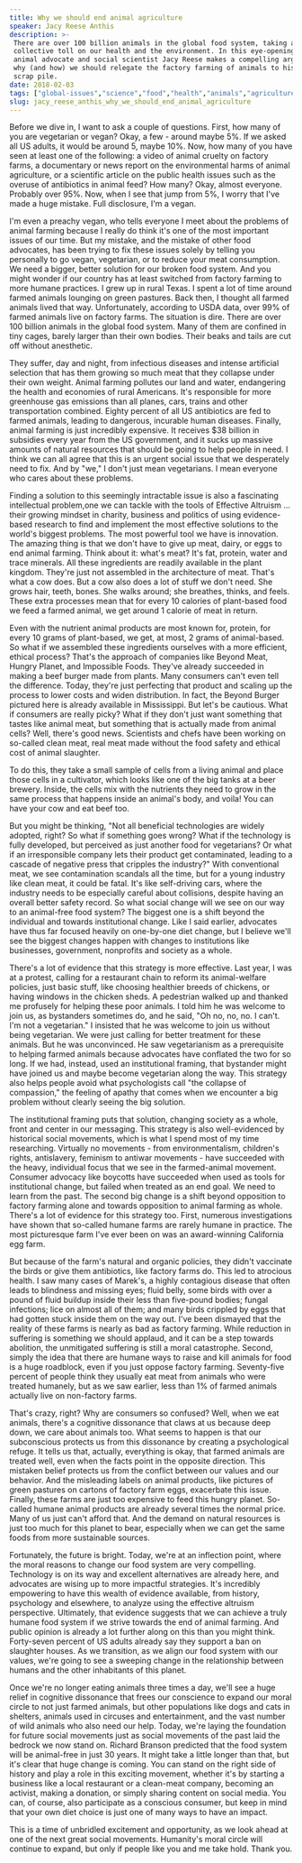 ```yaml
---
title: Why we should end animal agriculture
speaker: Jacy Reese Anthis
description: >-
 There are over 100 billion animals in the global food system, taking an enormous
 collective toll on our health and the environment. In this eye-opening talk,
 animal advocate and social scientist Jacy Reese makes a compelling argument as to
 why (and how) we should relegate the factory farming of animals to history's
 scrap pile.
date: 2018-02-03
tags: ["global-issues","science","food","health","animals","agriculture"]
slug: jacy_reese_anthis_why_we_should_end_animal_agriculture
---
```


Before we dive in, I want to ask a couple of questions. First, how many of you are
vegetarian or vegan? Okay, a few - around maybe 5%. If we asked all US adults, it would be
around 5, maybe 10%. Now, how many of you have seen at least one of the following: a video
of animal cruelty on factory farms, a documentary or news report on the environmental
harms of animal agriculture, or a scientific article on the public health issues such as
the overuse of antibiotics in animal feed? How many? Okay, almost everyone. Probably over
95%. Now, when I see that jump from 5%, I worry that I've made a huge mistake. Full
disclosure, I'm a vegan. 

I'm even a preachy vegan, who tells everyone I meet about the problems of animal farming
because I really do think it's one of the most important issues of our time. But my
mistake, and the mistake of other food advocates, has been trying to fix these issues
solely by telling you personally to go vegan, vegetarian, or to reduce your meat
consumption. We need a bigger, better solution for our broken food system. And you might
wonder if our country has at least switched from factory farming to more humane practices.
I grew up in rural Texas. I spent a lot of time around farmed animals lounging on green
pastures. Back then, I thought all farmed animals lived that way. Unfortunately, according
to USDA data, over 99% of farmed animals live on factory farms. The situation is dire.
There are over 100 billion animals in the global food system. Many of them are confined in
tiny cages, barely larger than their own bodies. Their beaks and tails are cut off without
anesthetic.

They suffer, day and night, from infectious diseases and intense artificial selection that
has them growing so much meat that they collapse under their own weight. Animal farming
pollutes our land and water, endangering the health and economies of rural Americans. It's
responsible for more greenhouse gas emissions than all planes, cars, trains and other
transportation combined. Eighty percent of all US antibiotics are fed to farmed animals,
leading to dangerous, incurable human diseases. Finally, animal farming is just incredibly
expensive. It receives $38 billion in subsidies every year from the US government, and it
sucks up massive amounts of natural resources that should be going to help people in need.
I think we can all agree that this is an urgent social issue that we desperately need to
fix. And by "we," I don't just mean vegetarians. I mean everyone who cares about these
problems.

Finding a solution to this seemingly intractable issue is also a fascinating intellectual
problem,one we can tackle with the tools of Effective Altruism ... their growing mindset
in charity, business and politics of using evidence-based research to find and implement
the most effective solutions to the world's biggest problems. The most powerful tool we
have is innovation. The amazing thing is that we don't have to give up meat, dairy, or
eggs to end animal farming. Think about it: what's meat? It's fat, protein, water and
trace minerals. All these ingredients are readily available in the plant kingdom. They're
just not assembled in the architecture of meat. That's what a cow does. But a cow also
does a lot of stuff we don't need. She grows hair, teeth, bones. She walks around; she
breathes, thinks, and feels. These extra processes mean that for every 10 calories of
plant-based food we feed a farmed animal, we get around 1 calorie of meat in
return.

Even with the nutrient animal products are most known for, protein, for every 10 grams of
plant-based, we get, at most, 2 grams of animal-based. So what if we assembled these
ingredients ourselves with a more efficient, ethical process? That's the approach of
companies like Beyond Meat, Hungry Planet, and Impossible Foods. They've already succeeded
in making a beef burger made from plants. Many consumers can't even tell the difference.
Today, they're just perfecting that product and scaling up the process to lower costs and
widen distribution. In fact, the Beyond Burger pictured here is already available in
Mississippi. But let's be cautious. What if consumers are really picky? What if they don't
just want something that tastes like animal meat, but something that is actually made from
animal cells? Well, there's good news. Scientists and chefs have been working on so-called
clean meat, real meat made without the food safety and ethical cost of animal
slaughter.

To do this, they take a small sample of cells from a living animal and place those cells
in a cultivator, which looks like one of the big tanks at a beer brewery. Inside, the
cells mix with the nutrients they need to grow in the same process that happens inside an
animal's body, and voila! You can have your cow and eat beef too. 

But you might be thinking, "Not all beneficial technologies are widely adopted, right? So
what if something goes wrong? What if the technology is fully developed, but perceived as
just another food for vegetarians? Or what if an irresponsible company lets their product
get contaminated, leading to a cascade of negative press that cripples the industry?" With
conventional meat, we see contamination scandals all the time, but for a young industry
like clean meat, it could be fatal. It's like self-driving cars, where the industry needs
to be especially careful about collisions, despite having an overall better safety record.
So what social change will we see on our way to an animal-free food system? The biggest
one is a shift beyond the individual and towards institutional change. Like I said
earlier, advocates have thus far focused heavily on one-by-one diet change, but I believe
we'll see the biggest changes happen with changes to institutions like businesses,
government, nonprofits and society as a whole.

There's a lot of evidence that this strategy is more effective. Last year, I was at a
protest, calling for a restaurant chain to reform its animal-welfare policies, just basic
stuff, like choosing healthier breeds of chickens, or having windows in the chicken sheds.
A pedestrian walked up and thanked me profusely for helping these poor animals. I told him
he was welcome to join us, as bystanders sometimes do, and he said, "Oh no, no, no. I
can't. I'm not a vegetarian." I insisted that he was welcome to join us without being
vegetarian. We were just calling for better treatment for these animals. But he was
unconvinced. He saw vegetarianism as a prerequisite to helping farmed animals because
advocates have conflated the two for so long. If we had, instead, used an institutional
framing, that bystander might have joined us and maybe become vegetarian along the way.
This strategy also helps people avoid what psychologists call "the collapse of
compassion," the feeling of apathy that comes when we encounter a big problem without
clearly seeing the big solution.

The institutional framing puts that solution, changing society as a whole, front and
center in our messaging. This strategy is also well-evidenced by historical social
movements, which is what I spend most of my time researching. Virtually no movements -
from environmentalism, children's rights, antislavery, feminism to antiwar movements -
have succeeded with the heavy, individual focus that we see in the farmed-animal movement.
Consumer advocacy like boycotts have succeeded when used as tools for institutional
change, but failed when treated as an end goal. We need to learn from the past. The second
big change is a shift beyond opposition to factory farming alone and towards opposition to
animal farming as whole. There's a lot of evidence for this strategy too. First, numerous
investigations have shown that so-called humane farms are rarely humane in practice. The
most picturesque farm I've ever been on was an award-winning California egg
farm.

But because of the farm's natural and organic policies, they didn't vaccinate the birds or
give them antibiotics, like factory farms do. This led to atrocious health. I saw many
cases of Marek's, a highly contagious disease that often leads to blindness and missing
eyes; fluid belly, some birds with over a pound of fluid buildup inside their less than
five-pound bodies; fungal infections; lice on almost all of them; and many birds crippled
by eggs that had gotten stuck inside them on the way out. I've been dismayed that the
reality of these farms is nearly as bad as factory farming. While reduction in suffering
is something we should applaud, and it can be a step towards abolition, the unmitigated
suffering is still a moral catastrophe. Second, simply the idea that there are humane ways
to raise and kill animals for food is a huge roadblock, even if you just oppose factory
farming. Seventy-five percent of people think they usually eat meat from animals who were
treated humanely, but as we saw earlier, less than 1% of farmed animals actually live on
non-factory farms.

That's crazy, right? Why are consumers so confused? Well, when we eat animals, there's a
cognitive dissonance that claws at us because deep down, we care about animals too. What
seems to happen is that our subconscious protects us from this dissonance by creating a
psychological refuge. It tells us that, actually, everything is okay, that farmed animals
are treated well, even when the facts point in the opposite direction. This mistaken
belief protects us from the conflict between our values and our behavior. And the
misleading labels on animal products, like pictures of green pastures on cartons of
factory farm eggs, exacerbate this issue. Finally, these farms are just too expensive to
feed this hungry planet. So-called humane animal products are already several times the
normal price. Many of us just can't afford that. And the demand on natural resources is
just too much for this planet to bear, especially when we can get the same foods from more
sustainable sources.

Fortunately, the future is bright. Today, we're at an inflection point, where the moral
reasons to change our food system are very compelling. Technology is on its way and
excellent alternatives are already here, and advocates are wising up to more impactful
strategies. It's incredibly empowering to have this wealth of evidence available, from
history, psychology and elsewhere, to analyze using the effective altruism perspective.
Ultimately, that evidence suggests that we can achieve a truly humane food system if we
strive towards the end of animal farming. And public opinion is already a lot further
along on this than you might think. Forty-seven percent of US adults already say they
support a ban on slaughter houses. As we transition, as we align our food system with our
values, we're going to see a sweeping change in the relationship between humans and the
other inhabitants of this planet.

Once we're no longer eating animals three times a day, we'll see a huge relief in
cognitive dissonance that frees our conscience to expand our moral circle to not just
farmed animals, but other populations like dogs and cats in shelters, animals used in
circuses and entertainment, and the vast number of wild animals who also need our help.
Today, we're laying the foundation for future social movements just as social movements of
the past laid the bedrock we now stand on. Richard Branson predicted that the food system
will be animal-free in just 30 years. It might take a little longer than that, but it's
clear that huge change is coming. You can stand on the right side of history and play a
role in this exciting movement, whether it's by starting a business like a local
restaurant or a clean-meat company, becoming an activist, making a donation, or simply
sharing content on social media. You can, of course, also participate as a conscious
consumer, but keep in mind that your own diet choice is just one of many ways to have an
impact.

This is a time of unbridled excitement and opportunity, as we look ahead at one of the
next great social movements. Humanity's moral circle will continue to expand, but only if
people like you and me take hold. Thank you. 

<!--
ad_duration=0
event="TEDxUniversityofMississippi"
external_start_time=0
intro_duration=0
is_subtitle_required="False"
is_talk_featured="False"
language="en"
language_swap="False"
native_language="en"
number_of_related_talks=6
number_of_speakers=1
number_of_subtitled_videos=0
number_of_tags=6
number_of_talk_download_languages=3
number_of_talk_more_resources=0
number_of_talk_recommendations=0
number_of_talks_take_actions=0
post_ad_duration=0
published_timestamp="2018-03-14 14:49:48"
recording_date="2018-02-03"
speaker_is_published=0
speaker_name="Jacy Reese Anthis"
talk_name="Why we should end animal agriculture"
talks_tags=["global-issues","science","food","health","animals","agriculture"]
url_photo_talk="https://s3.amazonaws.com/talkstar-photos/uploads/262db289-f724-4440-92d7-56a2532adcfb/Jacy+Reese+Set+1.jpeg"
url_webpage="https://www.ted.com/talks/jacy_reese_anthis_why_we_should_end_animal_agriculture"
video_type_name="TEDx Talk"
-->